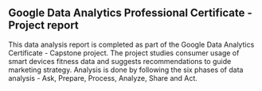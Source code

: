 ## Google Data Analytics Professional Certificate - Project report
This data analysis report is completed as part of the Google Data Analytics Certificate - Capstone project. The project studies consumer usage of smart devices fitness data and suggests recommendations to guide marketing strategy. Analysis is done by following the six phases of data analysis - Ask, Prepare, Process, Analyze, Share and Act.
